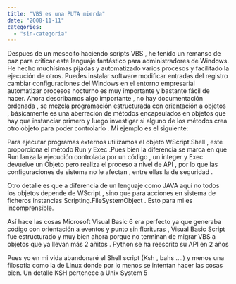 ```yaml
---
title: "VBS es una PUTA mierda"
date: "2008-11-11"
categories: 
  - "sin-categoria"
---
```


Despues de un mesecito haciendo scripts VBS , he tenido un remanso de paz para criticar este lenguaje fantástico para administradores de Windows. He hecho muchísimas pijadas y automatizado varios procesos y facilitado la ejecución de otros. Puedes instalar software modificar entradas del registro cambiar configuraciones del Windows en el entorno empresarial automatizar procesos nocturno es muy importante y bastante fácil de hacer. Ahora describamos algo importante , no hay documentación ordenada , se mezcla programación estructurada con orientación a objetos , básicamente es una aberración de métodos encapsulados en objetos que hay que instanciar primero y luego investigar si alguno de los métodos crea otro objeto para poder controlarlo . Mi ejemplo es el siguiente:

Para ejecutar programas externos utilizamos el objeto WScript.Shell , este proporciona el método Run y Exec .Pues bien la diferencia se marca en que Run lanza la ejecución controlada por un código , un integer y Exec devuelve un Objeto pero realiza el proceso a nivel de API , por lo que las configuraciones de sistema no le afectan , entre ellas la de seguridad .

Otro detalle es que a diferencia de un lenguaje como JAVA aquí no todos los objetos depende de WScript , sino que para acciones en sistema de ficheros instancias Scripting.FileSystemObject . Esto para mi es incomprensible.

Así hace las cosas Microsoft Visual Basic 6 era perfecto ya que generaba código con orientación a eventos y punto sin florituras , Visual Basic Script fue estructurado y muy bien ahora porque no terminan de migrar VBS a objetos que ya llevan más 2 añitos . Python se ha reescrito su API en 2 años

Pues yo en mi vida abandonaré el Shell script (Ksh , bahs ....) y menos una filosofía como la de Linux donde por lo menos se intentan hacer las cosas bien. Un detalle KSH pertenece a Unix System 5
